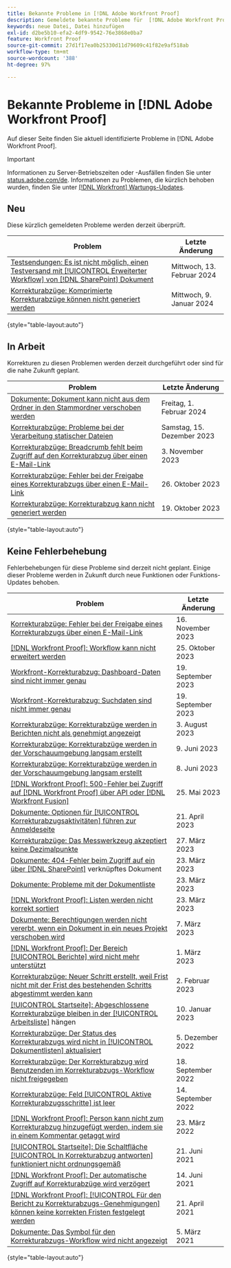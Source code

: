 ```yaml
---
title: Bekannte Probleme in [!DNL Adobe Workfront Proof]
description: Gemeldete bekannte Probleme für  [!DNL Adobe Workfront Proof]
keywords: neue Datei, Datei hinzufügen
exl-id: d2be5b10-efa2-4df9-9542-76e3868e0ba7
feature: Workfront Proof
source-git-commit: 27d1f17ea0b25330d11d79609c41f82e9af518ab
workflow-type: tm+mt
source-wordcount: '388'
ht-degree: 97%

---
```


# Bekannte Probleme in [!DNL Adobe Workfront Proof]

Auf dieser Seite finden Sie aktuell identifizierte Probleme in [!DNL Adobe Workfront Proof].

>[!IMPORTANT]
>
>Informationen zu Server-Betriebszeiten oder -Ausfällen finden Sie unter [status.adobe.com/de](https://status.adobe.com/de). Informationen zu Problemen, die kürzlich behoben wurden, finden Sie unter [[!DNL Workfront] Wartungs-Updates](../maintenance/current-updates.md).

## Neu

Diese kürzlich gemeldeten Probleme werden derzeit überprüft.

| **Problem** | **Letzte Änderung** |
| -----------------------------------------------------------------| ----------------- |
| [Testsendungen: Es ist nicht möglich, einen Testversand mit [!UICONTROL Erweiterter Workflow] von [!DNL SharePoint] Dokument](known-issues-workfront/wf-proofs-cannot-create-with-advanced-workflow.md) | Mittwoch, 13. Februar 2024 |
| [Korrekturabzüge: Komprimierte Korrekturabzüge können nicht generiert werden](known-issues-workfront/wf-proofs-zipped-proofs-fail.md) | Mittwoch, 9. Januar 2024 |

{style="table-layout:auto"}

## In Arbeit

Korrekturen zu diesen Problemen werden derzeit durchgeführt oder sind für die nahe Zukunft geplant.

| **Problem** | **Letzte Änderung** |
| -----------------------------------------------------------------| ----------------- |
| [Dokumente: Dokument kann nicht aus dem Ordner in den Stammordner verschoben werden](known-issues-workfront/wf-documents-cannot-move-to-root.md) | Freitag, 1. Februar 2024 |
| [Korrekturabzüge: Probleme bei der Verarbeitung statischer Dateien](known-issues-workfront/wf-proofs-discrepancies-in-new-tool.md) | Samstag, 15. Dezember 2023 |
| [Korrekturabzüge: Breadcrumb fehlt beim Zugriff auf den Korrekturabzug über einen E-Mail-Link](known-issues-workfront/wf-proofs-breadcrumb-missing.md) | 3. November 2023 |
| [Korrekturabzüge: Fehler bei der Freigabe eines Korrekturabzugs über einen E-Mail-Link](known-issues-workfront/wf-proofs-error-when-sharing-proof-from-email.md) | 26. Oktober 2023 |
| [Korrekturabzüge: Korrekturabzug kann nicht generiert werden](known-issues-workfront/wf-proofs-cannot-generate-proof.md) | 19. Oktober 2023 |

{style="table-layout:auto"}

## Keine Fehlerbehebung

Fehlerbehebungen für diese Probleme sind derzeit nicht geplant. Einige dieser Probleme werden in Zukunft durch neue Funktionen oder Funktions-Updates behoben.

| **Problem** | **Letzte Änderung** |
| -----------------------------------------------------------------| ----------------- |
| [Korrekturabzüge: Fehler bei der Freigabe eines Korrekturabzugs über einen E-Mail-Link](known-issues-workfront/wf-proofs-error-when-sharing-proof-from-email.md) | 16. November 2023 |
| [[!DNL Workfront Proof]: Workflow kann nicht erweitert werden](known-issues-workfront-proof/proof-cannot-view-workflow.md) | 25. Oktober 2023 |
| [Workfront-Korrekturabzug: Dashboard-Daten sind nicht immer genau](known-issues-workfront-proof/proof-dashboard-data-may-not-be-accurate.md) | 19. September 2023 |
| [Workfront-Korrekturabzug: Suchdaten sind nicht immer genau](known-issues-workfront-proof/proof-search-data-not-may-not-be-accurate.md) | 19. September 2023 |
| [Korrekturabzüge: Korrekturabzüge werden in Berichten nicht als genehmigt angezeigt](known-issues-workfront/wf-proofs-not-showing-approved-in-report.md) | 3. August 2023 |
| [Korrekturabzüge: Korrekturabzüge werden in der Vorschauumgebung langsam erstellt](known-issues-workfront-proof/proof-dependency-rules-multichoice.md) | 9. Juni 2023 |
| [Korrekturabzüge: Korrekturabzüge werden in der Vorschauumgebung langsam erstellt](known-issues-workfront/wf-proofs-in-preview-created-slowly.md) | 8. Juni 2023 |
| [[!DNL Workfront Proof]: 500-Fehler bei Zugriff auf [!DNL Workfront Proof] über API oder [!DNL Workfront Fusion]](known-issues-workfront-proof/proof-500-error-getallproofs.md) | 25. Mai 2023 |
| [Dokumente: Optionen für [!UICONTROL Korrekturabzugsaktivitäten] führen zur Anmeldeseite](known-issues-workfront/wf-documents-taken-to-login-screen.md) | 21. April 2023 |
| [Korrekturabzüge: Das Messwerkzeug akzeptiert keine Dezimalpunkte](known-issues-workfront/wf-proofs-measure-not-not-accepting-decimals.md) | 27. März 2023 |
| [Dokumente: 404-Fehler beim Zugriff auf ein über [!DNL SharePoint]](known-issues-workfront/wf-documents-404-when-accessing-document-in-sharepoint.md) verknüpftes Dokument | 23. März 2023 |
| [Dokumente: Probleme mit der Dokumentliste](known-issues-workfront/wf-documents-list-missing-elements.md) | 23. März 2023 |
| [[!DNL Workfront Proof]: Listen werden nicht korrekt sortiert](known-issues-workfront-proof/proof-lists-not-sorted-correctly.md) | 23. März 2023 |
| [Dokumente: Berechtigungen werden nicht vererbt, wenn ein Dokument in ein neues Projekt verschoben wird](known-issues-workfront/wf-documents-permissions-not-interited-when-moved.md) | 7. März 2023 |
| [[!DNL Workfront Proof]: Der Bereich [!UICONTROL Berichte] wird nicht mehr unterstützt](known-issues-workfront-proof/proof-reports-analytics-not-working.md) | 1. März 2023 |
| [Korrekturabzüge: Neuer Schritt erstellt, weil Frist nicht mit der Frist des bestehenden Schritts abgestimmt werden kann](known-issues-workfront-proof/proof-new-stage-created.md) | 2. Februar 2023 |
| [[!UICONTROL Startseite]: Abgeschlossene Korrekturabzüge bleiben in der [!UICONTROL Arbeitsliste]](known-issues-workfront-proof/completed-proofs-stuck-in-the-work-list.md) hängen | 10. Januar 2023 |
| [Korrekturabzüge: Der Status des Korrekturabzugs wird nicht in [!UICONTROL Dokumentlisten] aktualisiert](known-issues-workfront/wf-documents-status-not-updating-in-document-list.md) | 5. Dezember 2022 |
| [Korrekturabzüge: Der Korrekturabzug wird Benutzenden im Korrekturabzugs-Workflow nicht freigegeben](known-issues-workfront-proof/proof-user-in-stage-does-not-get-access.md) | 18. September 2022 |
| [Korrekturabzüge: Feld [!UICONTROL Aktive Korrekturabzugsschritte] ist leer](known-issues-workfront/wf-documents-stages-do-not-populate-on-proof.md) | 14. September 2022 |
| [[!DNL Workfront Proof]: Person kann nicht zum Korrekturabzug hinzugefügt werden, indem sie in einem Kommentar getaggt wird](known-issues-workfront-proof/cannot-add-user-to-proof.md) | 23. März 2022 |
| [[!UICONTROL Startseite]: Die Schaltfläche [!UICONTROL In Korrekturabzug antworten] funktioniert nicht ordnungsgemäß](known-issues-workfront-proof/reply-in-proof-button-behavior-is-inconsistent.md) | 21. Juni 2021 |
| [[!DNL Workfront Proof]: Der automatische Zugriff auf Korrekturabzüge wird verzögert](known-issues-workfront-proof/automatic-access-to-proofs-are-delayed.md) | 14. Juni 2021 |
| [[!DNL Workfront Proof]: [!UICONTROL Für den Bericht zu Korrekturabzugs-Genehmigungen] können keine korrekten Fristen festgelegt werden](known-issues-workfront-proof/proof-approval-report-cant-accurately-determine-deadlines.md) | 21. April 2021 |
| [Dokumente: Das Symbol für den Korrekturabzugs-Workflow wird nicht angezeigt](known-issues-workfront-proof/proof-workflow-icon-is-not-displaying.md) | 5. März 2021 |

{style="table-layout:auto"}

